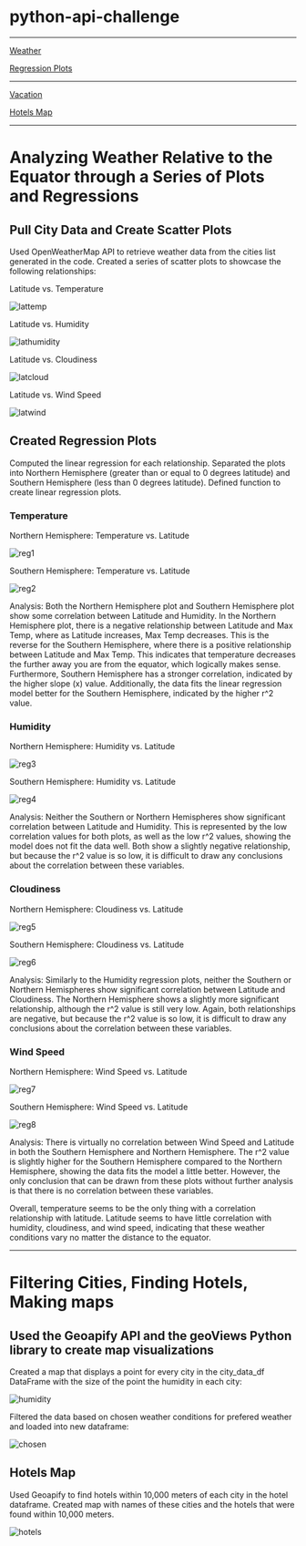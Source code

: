 # python-api-challenge
----------------------

[Weather](https://github.com/caitlin-hartley/python-api-challenge/blob/main/README.md#analyzing-weather-relative-to-the-equator-through-a-series-of-plots-and-regressions)

[Regression Plots](https://github.com/caitlin-hartley/python-api-challenge/blob/main/README.md#created-regression-plots)

----------------------

[Vacation](https://github.com/caitlin-hartley/python-api-challenge/blob/main/README.md#filtering-cities-finding-hotels-making-maps)

[Hotels Map](https://github.com/caitlin-hartley/python-api-challenge/blob/main/README.md#hotels-map)

----------------------

# Analyzing Weather Relative to the Equator through a Series of Plots and Regressions

## Pull City Data and Create Scatter Plots

Used OpenWeatherMap API to retrieve weather data from the cities list generated in the code. Created a series of scatter plots to showcase the following relationships:

Latitude vs. Temperature

![lattemp](https://github.com/caitlin-hartley/python-api-challenge/blob/main/output_data/Fig1.png)

Latitude vs. Humidity

![lathumidity](https://github.com/caitlin-hartley/python-api-challenge/blob/main/output_data/Fig2.png)

Latitude vs. Cloudiness

![latcloud](https://github.com/caitlin-hartley/python-api-challenge/blob/main/output_data/Fig3.png)

Latitude vs. Wind Speed

![latwind](https://github.com/caitlin-hartley/python-api-challenge/blob/main/output_data/Fig4.png)


## Created Regression Plots

Computed the linear regression for each relationship. Separated the plots into Northern Hemisphere (greater than or equal to 0 degrees latitude) and Southern Hemisphere (less than 0 degrees latitude). Defined function to create linear regression plots.

### Temperature

Northern Hemisphere: Temperature vs. Latitude

![reg1](https://github.com/caitlin-hartley/python-api-challenge/blob/main/output_data/Fig5.png)

Southern Hemisphere: Temperature vs. Latitude

![reg2](https://github.com/caitlin-hartley/python-api-challenge/blob/main/output_data/Fig6.png)

Analysis: Both the Northern Hemisphere plot and Southern Hemisphere plot show some correlation between Latitude and Humidity. In the Northern Hemisphere plot, there is a negative relationship between Latitude and Max Temp, where as Latitude increases, Max Temp decreases. This is the reverse for the Southern Hemisphere, where there is a positive relationship between Latitude and Max Temp. This indicates that temperature decreases the further away you are from the equator, which logically makes sense. Furthermore, Southern Hemisphere has a stronger correlation, indicated by the higher slope (x) value. Additionally, the data fits the linear regression model better for the Southern Hemisphere, indicated by the higher r^2 value.


### Humidity

Northern Hemisphere: Humidity vs. Latitude

![reg3](https://github.com/caitlin-hartley/python-api-challenge/blob/main/output_data/Fig7.png)

Southern Hemisphere: Humidity vs. Latitude

![reg4](https://github.com/caitlin-hartley/python-api-challenge/blob/main/output_data/Fig8.png)

Analysis: Neither the Southern or Northern Hemispheres show significant correlation between Latitude and Humidity. This is represented by the low correlation values for both plots, as well as the low r^2 values, showing the model does not fit the data well. Both show a slightly negative relationship, but because the r^2 value is so low, it is difficult to draw any conclusions about the correlation between these variables. 


### Cloudiness

Northern Hemisphere: Cloudiness vs. Latitude

![reg5](https://github.com/caitlin-hartley/python-api-challenge/blob/main/output_data/Fig9.png)

Southern Hemisphere: Cloudiness vs. Latitude

![reg6](https://github.com/caitlin-hartley/python-api-challenge/blob/main/output_data/Fig10.png)

Analysis: Similarly to the Humidity regression plots, neither the Southern or Northern Hemispheres show significant correlation between Latitude and Cloudiness. The Northern Hemisphere shows a slightly more significant relationship, although the r^2 value is still very low. Again, both relationships are negative, but because the r^2 value is so low, it is difficult to draw any conclusions about the correlation between these variables. 



### Wind Speed

Northern Hemisphere: Wind Speed vs. Latitude

![reg7](https://github.com/caitlin-hartley/python-api-challenge/blob/main/output_data/Fig11.png)

Southern Hemisphere: Wind Speed vs. Latitude

![reg8](https://github.com/caitlin-hartley/python-api-challenge/blob/main/output_data/Fig12.png)

Analysis: There is virtually no correlation between Wind Speed and Latitude in both the Southern Hemisphere and Northern Hemisphere. The r^2 value is slightly higher for the Southern Hemisphere compared to the Northern Hemisphere, showing the data fits the model a little better. However, the only conclusion that can be drawn from these plots without further analysis is that there is no correlation between these variables.

Overall, temperature seems to be the only thing with a correlation relationship with latitude. Latitude seems to have little correlation with humidity, cloudiness, and wind speed, indicating that these weather conditions vary no matter the distance to the equator. 

----------------------

# Filtering Cities, Finding Hotels, Making maps

## Used the Geoapify API and the geoViews Python library to create map visualizations

Created a map that displays a point for every city in the city_data_df DataFrame with the size of the point the humidity in each city:

![humidity](https://github.com/caitlin-hartley/python-api-challenge/blob/main/output_data/humidity_map.png)

Filtered the data based on chosen weather conditions for prefered weather and loaded into new dataframe:

![chosen](https://github.com/caitlin-hartley/python-api-challenge/blob/main/output_data/filtering_cities.png)

## Hotels Map

Used Geoapify to find hotels within 10,000 meters of each city in the hotel dataframe. Created map with names of these cities and the hotels that were found within 10,000 meters. 

![hotels](https://github.com/caitlin-hartley/python-api-challenge/blob/main/output_data/hotels.png)

